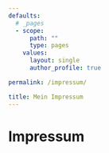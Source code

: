 ```yaml
---
defaults:
  # _pages
  - scope:
      path: ""
      type: pages
    values:
      layout: single
      author_profile: true

permalink: /impressum/

title: Mein Impressum
---
```

# Impressum
